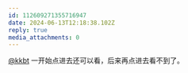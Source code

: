 ```yaml
---
id: 112609271355716947
date: 2024-06-13T12:18:38.102Z
reply: true
media_attachments: 0
---
```


[@kkbt](https://hello.2heng.xin/@kkbt) 一开始点进去还可以看，后来再点进去看不到了。

